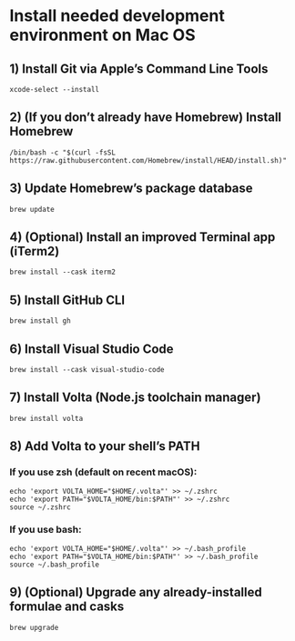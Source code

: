 # Install needed development environment on Mac OS

## 1) Install Git via Apple’s Command Line Tools
```
xcode-select --install
```

## 2) (If you don’t already have Homebrew) Install Homebrew
```
/bin/bash -c "$(curl -fsSL https://raw.githubusercontent.com/Homebrew/install/HEAD/install.sh)"
```

## 3) Update Homebrew’s package database
```
brew update
```

## 4) (Optional) Install an improved Terminal app (iTerm2)
```
brew install --cask iterm2
```

## 5) Install GitHub CLI
```
brew install gh
```

## 6) Install Visual Studio Code
```
brew install --cask visual-studio-code
```

## 7) Install Volta (Node.js toolchain manager)
```
brew install volta
```

## 8) Add Volta to your shell’s PATH
###    If you use zsh (default on recent macOS):
```
echo 'export VOLTA_HOME="$HOME/.volta"' >> ~/.zshrc
echo 'export PATH="$VOLTA_HOME/bin:$PATH"' >> ~/.zshrc
source ~/.zshrc
```

###    If you use bash:
```
echo 'export VOLTA_HOME="$HOME/.volta"' >> ~/.bash_profile
echo 'export PATH="$VOLTA_HOME/bin:$PATH"' >> ~/.bash_profile
source ~/.bash_profile
```

## 9) (Optional) Upgrade any already-installed formulae and casks
```
brew upgrade
```
